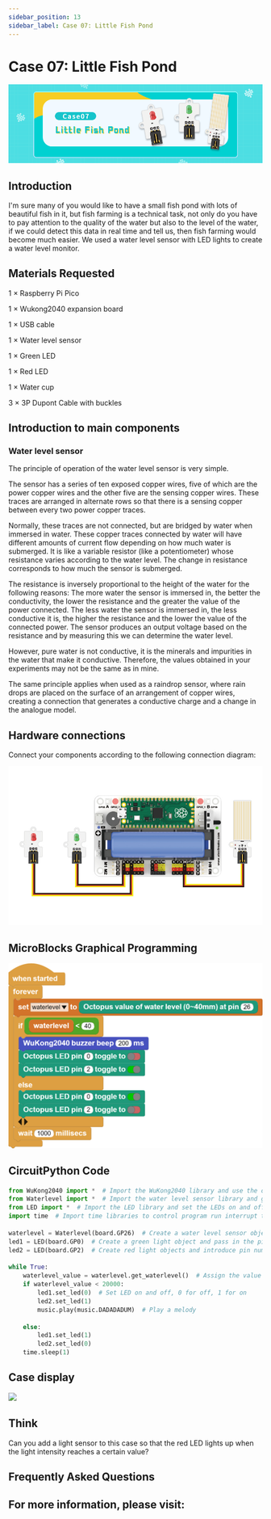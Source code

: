 ```yaml
---
sidebar_position: 13
sidebar_label: Case 07: Little Fish Pond
---
```


# Case 07: Little Fish Pond

![](./images/wukong2040-inventors-case07-01.png)

## Introduction

I'm sure many of you would like to have a small fish pond with lots of beautiful fish in it, but fish farming is a technical task, not only do you have to pay attention to the quality of the water but also to the level of the water, if we could detect this data in real time and tell us, then fish farming would become much easier. We used a water level sensor with LED lights to create a water level monitor.

## Materials Requested

1 × Raspberry Pi Pico

1 × Wukong2040 expansion board

1 × USB cable

1 × Water level sensor

1 × Green LED

1 × Red LED

1 × Water cup

3 × 3P Dupont Cable with buckles

## Introduction to main components

### Water level sensor

The principle of operation of the water level sensor is very simple.

The sensor has a series of ten exposed copper wires, five of which are the power copper wires and the other five are the sensing copper wires. These traces are arranged in alternate rows so that there is a sensing copper between every two power copper traces.

Normally, these traces are not connected, but are bridged by water when immersed in water. These copper traces connected by water will have different amounts of current flow depending on how much water is submerged. It is like a variable resistor (like a potentiometer) whose resistance varies according to the water level. The change in resistance corresponds to how much the sensor is submerged.

The resistance is inversely proportional to the height of the water for the following reasons: The more water the sensor is immersed in, the better the conductivity, the lower the resistance and the greater the value of the power connected. The less water the sensor is immersed in, the less conductive it is, the higher the resistance and the lower the value of the connected power. The sensor produces an output voltage based on the resistance and by measuring this we can determine the water level.

However, pure water is not conductive, it is the minerals and impurities in the water that make it conductive. Therefore, the values obtained in your experiments may not be the same as in mine.

The same principle applies when used as a raindrop sensor, where rain drops are placed on the surface of an arrangement of copper wires, creating a connection that generates a conductive charge and a change in the analogue model.

## Hardware connections

Connect your components according to the following connection diagram:

![](./images/wukong2040-inventors-case07-05.png)

## MicroBlocks Graphical Programming

![](./images/wukong2040-inventors-case05-04.png)

## CircuitPython Code

```python
from WuKong2040 import *  # Import the WuKong2040 library and use the on-board buzzer to make sounds
from Waterlevel import *  # Import the water level sensor library and get the values returned by the water level sensors
from LED import *  # Import the LED library and set the LEDs on and off
import time  # Import time libraries to control program run interrupt times

waterlevel = Waterlevel(board.GP26)  # Create a water level sensor object and pass in the pin number
led1 = LED(board.GP0)  # Create a green light object and pass in the pin number
led2 = LED(board.GP2)  # Create red light objects and introduce pin numbers

while True:
    waterlevel_value = waterlevel.get_waterlevel()  # Assign the value returned by the water level sensor to waterlevel_value
    if waterlevel_value < 20000:
        led1.set_led(0)  # Set LED on and off, 0 for off, 1 for on
        led2.set_led(1)
        music.play(music.DADADADUM)  # Play a melody

    else:
        led1.set_led(1)
        led2.set_led(0)
    time.sleep(1)
```

## Case display

![](./images/wukong2040-inventors-kit-case07-06.gif)

## Think

Can you add a light sensor to this case so that the red LED lights up when the light intensity reaches a certain value?



## Frequently Asked Questions



## For more information, please visit:
